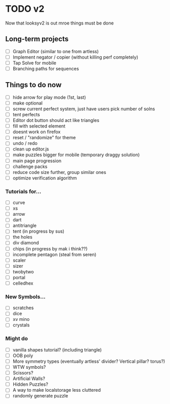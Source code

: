 # TODO v2
Now that looksyv2 is out mroe things must be done
## Long-term projects
- [ ] Graph Editor (similar to one from artless)
- [ ] Implement negator / copier (without killing perf completely)
- [ ] Tap Solve for mobile
- [ ] Branching paths for sequences

## Things to do now
- [ ] hide arrow for play mode (1st, last)
- [ ] make optional
- [ ] screw current perfect system, just have users pick number of solns
- [ ] tent perfects
- [ ] Editor dot button should act like triangles
- [ ] fill with selected element
- [ ] doesnt work on firefox
- [ ] reset / "randomize" for theme
- [ ] undo / redo
- [ ] clean up editor.js
- [ ] make puzzles bigger for mobile (temporary draggy solution)
- [ ] main page progression
- [ ] challenge packs
- [ ] reduce code size further, group similar ones
- [ ] optimize verification algorithm

### Tutorials for...
- [ ] curve
- [ ] xs
- [ ] arrow
- [ ] dart
- [ ] antitriangle
- [ ] tent (in progress by sus)
- [ ] the holes
- [ ] div diamond
- [ ] chips (in progress by mak i think??)
- [ ] incomplete pentagon (steal from seren)
- [ ] scaler
- [ ] sizer
- [ ] twobytwo
- [ ] portal
- [ ] celledhex

### New Symbols...
- [ ] scratches
- [ ] dice
- [ ] xv mino
- [ ] crystals

### Might do
- [ ] vanilla shapes tutorial? (including triangle)
- [ ] OOB poly
- [ ] More symmetry types (eventually artless' divider? Vertical pillar? torus?)
- [ ] WTW symbols?
- [ ] Scissors?
- [ ] Artificial Walls?
- [ ] Hidden Puzzles?
- [ ] A way to make localstorage less cluttered
- [ ] randomly generate puzzle